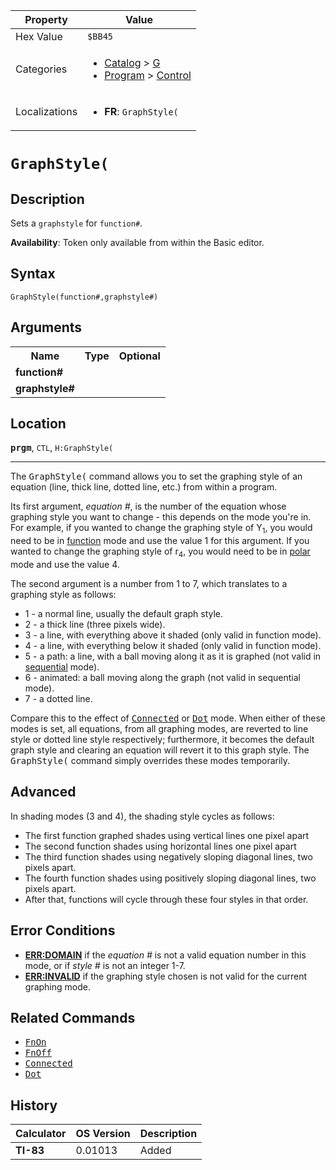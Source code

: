 | Property      | Value |
|---------------|-------|
| Hex Value     | `$BB45`|
| Categories    | <ul><li>[Catalog](<../categories/Catalog.md>) > [G](<../categories/Catalog.md#G>)</li><li>[Program](<../categories/Program.md>) > [Control](<../categories/Program.md#Control>)</li></ul> |
| Localizations | <ul><li><b>FR</b>: `GraphStyle(`</li></ul> |

# `GraphStyle(`

## Description
Sets a `graphstyle` for `function#`.


<b>Availability</b>: Token only available from within the Basic editor.

## Syntax
`GraphStyle(function#,graphstyle#)`

## Arguments
<table>
<tr><th>Name</th><th>Type</th><th>Optional</th></tr>

<tr><td><b>function#</b></td><td></td><td></td></tr>

<tr><td><b>graphstyle#</b></td><td></td><td></td></tr>

</table>

## Location
<tt><kbd><b>prgm</b></kbd></tt>, `CTL`, `H:GraphStyle(`
<hr>

The <tt>GraphStyle(</tt> command allows you to set the graphing style of an equation (line, thick line, dotted line, etc.) from within a program.

Its first argument, _equation #_, is the number of the equation whose graphing style you want to change - this depends on the mode you're in. For example, if you wanted to change the graphing style of Y<sub>1</sub>, you would need to be in [function](func) mode and use the value 1 for this argument. If you wanted to change the graphing style of r<sub>4</sub>, you would need to be in [polar](polar-mode) mode and use the value 4.

The second argument is a number from 1 to 7, which translates to a graphing style as follows:

*   1 - a normal line, usually the default graph style.
*   2 - a thick line (three pixels wide).
*   3 - a line, with everything above it shaded (only valid in function mode).
*   4 - a line, with everything below it shaded (only valid in function mode).
*   5 - a path: a line, with a ball moving along it as it is graphed (not valid in [sequential](seq-mode) mode).
*   6 - animated: a ball moving along the graph (not valid in sequential mode).
*   7 - a dotted line.

Compare this to the effect of <tt><a href="Connected.md">Connected</a></tt> or <tt><a href="Dot.md">Dot</a></tt> mode. When either of these modes is set, all equations, from all graphing modes, are reverted to line style or dotted line style respectively; furthermore, it becomes the default graph style and clearing an equation will revert it to this graph style. The <tt>GraphStyle(</tt> command simply overrides these modes temporarily.

## Advanced

In shading modes (3 and 4), the shading style cycles as follows:

*   The first function graphed shades using vertical lines one pixel apart
*   The second function shades using horizontal lines one pixel apart
*   The third function shades using negatively sloping diagonal lines, two pixels apart.
*   The fourth function shades using positively sloping diagonal lines, two pixels apart.
*   After that, functions will cycle through these four styles in that order.

## Error Conditions

*   **[ERR:DOMAIN](errors#domain)** if the _equation #_ is not a valid equation number in this mode, or if _style #_ is not an integer 1-7.
*   **[ERR:INVALID](errors#invalid)** if the graphing style chosen is not valid for the current graphing mode.

## Related Commands

*   <tt><a href="FnOn.md">FnOn</a></tt>
*   <tt><a href="FnOff.md">FnOff</a></tt>
*   <tt><a href="Connected.md">Connected</a></tt>
*   <tt><a href="Dot.md">Dot</a></tt>

## History
| Calculator | OS Version | Description |
|------------|------------|-------------|
| <b>TI-83</b> | 0.01013 | Added |


